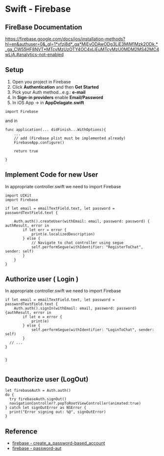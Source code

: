 # Swift - Firebase 


## FireBase Documentation
https://firebase.google.com/docs/ios/installation-methods?hl=en&authuser=0&_gl=1*vfzj8d*_ga*MjEyODAwODg3LjE3MjM1Mzk2ODk.*_ga_CW55HF8NVT*MTcyMzUzOTY4OC4xLjEuMTcyMzU0MDM2MS42MC4wLjA.#analytics-not-enabled



## Setup
1. Open you project in Firebase
2. Click **Authentication** and then **Get Started**
3. Pick your Auth method...e.g.: **e-mail**
4. In **Sign-in providers** enable **Email/Password**
5. In iOS App -> in **AppDelagate.swift** 
```
import Firebase
```
and in

```
func application(... didFinish...WithOptions){
    ...
    // add (Firebase plist must be implemented already)
    FirebaseApp.configure()
    
    return true

}
```


## Implement Code for new User

In appropriate controller.swift we need to import Firebase

```
import UIKit
import Firebase

if let email = emailTextField.text, let password = passwordTextField.text {

    Auth.auth().createUser(withEmail: email, password: password) { authResult, error in
        if let err = error {
            print(e.localizedDescription)
        } else {
            // Navigate to chat controller using segue
            self.performSegue(withIdentifier: "RegisterToChat", sender: self)
        }
    }
}

```

## Authorize user ( Login )

In appropriate controller.swift we need to import Firebase

```
if let email = emailTextField.text, let password = passwordTextField.text {
    Auth.auth().signIn(withEmail: email, password: password) {authResult, error in
        if let e = error {
            print(e)
        } else {
            self.performSegue(withIdentifier: "LoginToChat", sender: self)
        }
  // ...
}


}


```


## Deauthorize user (LogOut)

```
let firebaseAuth = Auth.auth()
do {
  try firebaseAuth.signOut()
  navigationController?.popToRootViewController(animated:true)
} catch let signOutError as NSError {
  print("Error signing out: %@", signOutError)
}

```







## Reference
- [firebase - create_a_password-based_account](https://firebase.google.com/docs/auth/ios/password-auth#create_a_password-based_account)
- [firebase - password-aut](https://firebase.google.com/docs/auth/ios/password-auth#swift_5)